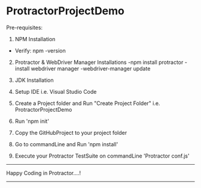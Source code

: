 # ProtractorProjectDemo

Pre-requisites:
1. NPM Installation
- Verify: npm -version 

2. Protractor & WebDriver Manager Installations
-npm install protractor
-install webdriver manager
-webdriver-manager update
   
3. JDK Installation

4. Setup IDE i.e. Visual Studio Code

5. Create a Project folder and Run "Create Project Folder" i.e. ProtractorProjectDemo

6. Run 'npm init'

7. Copy the GitHubProject to your project folder

8. Go to commandLine and Run 'npm install'

9. Execute your Protractor TestSuite on commandLine 'Protractor conf.js'

*********************************
Happy Coding in Protractor....!
*********************************





